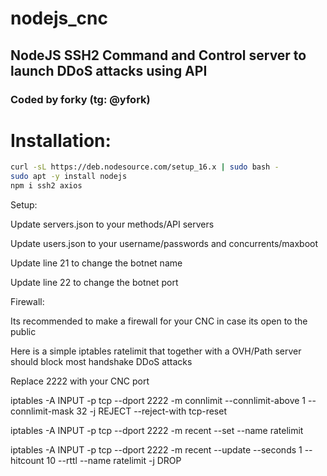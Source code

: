 # nodejs_cnc


<h2>NodeJS SSH2 Command and Control server to launch DDoS attacks using API</h2>

<h3>Coded by forky (tg: @yfork)</h3>


<h1>Installation:</h1>

```sh
curl -sL https://deb.nodesource.com/setup_16.x | sudo bash -
sudo apt -y install nodejs
npm i ssh2 axios
```

Setup:

Update servers.json to your methods/API servers

Update users.json to your username/passwords and concurrents/maxboot

Update line 21 to change the botnet name

Update line 22 to change the botnet port



Firewall:

Its recommended to make a firewall for your CNC in case its open to the public

Here is a simple iptables ratelimit that together with a OVH/Path server should block most handshake DDoS attacks

Replace 2222 with your CNC port



iptables -A INPUT -p tcp --dport 2222 -m connlimit --connlimit-above 1 --connlimit-mask 32 -j REJECT --reject-with tcp-reset

iptables -A INPUT -p tcp --dport 2222 -m recent --set --name ratelimit

iptables -A INPUT -p tcp --dport 2222 -m recent --update --seconds 1 --hitcount 10 --rttl --name ratelimit -j DROP
